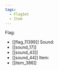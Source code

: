 ```yaml
---
tags:
  - FlagSet
  - Item
---
```

Flag:
- [[flag_11399]]
Sound:
- [[sound_17]]
- [[sound_43]]
- [[sound_44]]
Item:
- [[item_386]]
